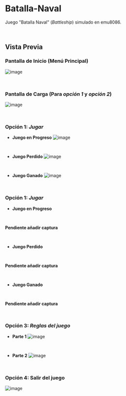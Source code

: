 # Batalla-Naval
Juego "Batalla Naval" (_Battleship_) simulado en emu8086.

<br/>

## Vista Previa
### Pantalla de Inicio (Menú Principal)
![image](https://user-images.githubusercontent.com/34144827/143937163-b6fe7b2d-8c4b-409f-bb11-4cfebe4c0703.png)

<br/>

### Pantalla de Carga (Para _opción 1_ y _opción 2_)
![image](https://user-images.githubusercontent.com/34144827/143938419-71c7991b-fc0b-422d-b929-6906722ae28c.png)

<br/>

### Opción 1: _Jugar_
* __Juego en Progreso__
![image](https://user-images.githubusercontent.com/34144827/143939049-f0fcba8e-1d7f-446d-9ed4-bb48557b28d9.png)

<br/>

* __Juego Perdido__
![image](https://user-images.githubusercontent.com/34144827/143939541-073cda52-aca7-4cef-a074-ea6511ce4834.png)

<br/>

* __Juego Ganado__
![image](https://user-images.githubusercontent.com/34144827/143941793-c7dcf511-c19f-49b4-af6d-6631c17cb4ed.png)

<br/>

### Opción 1: _Jugar_
* __Juego en Progreso__

<br/>

**Pendiente añadir captura**

<br/>

* __Juego Perdido__

<br/>

**Pendiente añadir captura**

<br/>

* __Juego Ganado__

<br/>

**Pendiente añadir captura**

<br/>

### Opción 3: _Reglas del juego_
* __Parte 1__
![image](https://user-images.githubusercontent.com/34144827/143937225-c78f3d2a-eba8-4c15-ae64-51a6de0a74bb.png)

<br/>

* __Parte 2__
![image](https://user-images.githubusercontent.com/34144827/143937292-aff58e52-f4dc-49c1-8283-94ef3b2814d2.png)

<br/>

### Opción 4: Salir del juego
![image](https://user-images.githubusercontent.com/34144827/143296831-0027bb50-fd32-4e5c-9b87-9e350765925c.png)

<br/>
